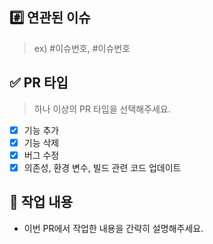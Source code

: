 ## #️⃣ 연관된 이슈

> ex) #이슈번호, #이슈번호

## ✅ PR 타입

> 하나 이상의 PR 타입을 선택해주세요.

- [x] 기능 추가
- [x] 기능 삭제
- [x] 버그 수정
- [x] 의존성, 환경 변수, 빌드 관련 코드 업데이트

## 📝 작업 내용
-  이번 PR에서 작업한 내용을 간략히 설명해주세요.